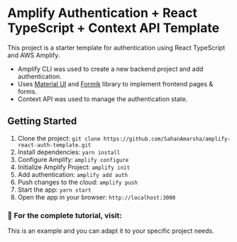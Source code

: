 # Amplify Authentication + React TypeScript + Context API Template

This project is a starter template for authentication using React TypeScript and AWS Amplify. 
- Amplify CLI was used to create a new backend project and add authentication. 
- Uses [Material UI](https://mui.com/material-ui/getting-started/overview/) and [Formik](https://formik.org/docs/examples/with-material-ui) library to implement frontend pages & forms.
- Context API was used to manage the authentication state.

## Getting Started
1. Clone the project: `git clone https://github.com/SahanAmarsha/amplify-react-auth-template.git`
2. Install dependencies: `yarn install`
3. Configure Amplify: `amplify configure`
4. Initialize Amplify Project: `amplify init`
5. Add authentication: `amplify add auth`
6. Push changes to the cloud: `amplify push`
7. Start the app: `yarn start`
8. Open the app in your browser: `http://localhost:3000`

### 📌 For the complete tutorial, visit: 

This is an example and you can adapt it to your specific project needs.
